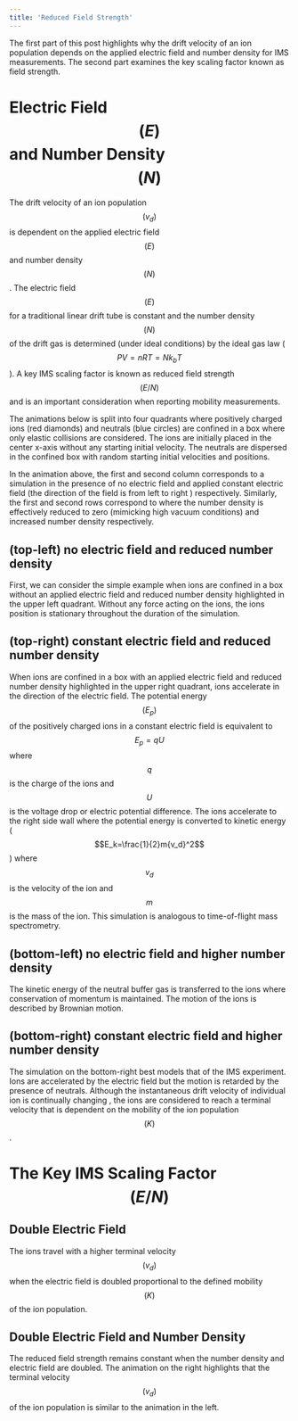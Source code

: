 ```yaml
---
title: 'Reduced Field Strength'
---
```


The first part of this post highlights why the drift velocity of an ion
population depends on the applied electric field and number density for
IMS measurements. The second part examines the key scaling factor known
as field strength.

Electric Field $$(E)$$ and Number Density $$(N)$$
=============================================

The drift velocity of an ion population $$(v_d)$$ is dependent on the
applied electric field $$(E)$$ and number density $$(N)$$. The electric
field $$(E)$$ for a traditional linear drift tube is constant and the
number density $$(N)$$ of the drift gas is determined (under ideal
conditions) by the ideal gas law ($$PV=nRT=Nk_bT$$). A key IMS scaling
factor is known as reduced field strength $$(E/N)$$ and is an important
consideration when reporting mobility measurements.

The animations below is split into four quadrants where positively
charged ions (red diamonds) and neutrals (blue circles) are confined in
a box where only elastic collisions are considered. The ions are
initially placed in the center x-axis without any starting initial
velocity. The neutrals are dispersed in the confined box with random
starting initial velocities and positions.

In the animation above, the first and second column corresponds to a
simulation in the presence of no electric field and applied constant
electric field (the direction of the field is from left to right )
respectively. Similarly, the first and second rows correspond to where
the number density is effectively reduced to zero (mimicking high vacuum
conditions) and increased number density respectively.

(top-left) no electric field and reduced number density
-------------------------------------------------------

First, we can consider the simple example when ions are confined in a
box without an applied electric field and reduced number density
highlighted in the upper left quadrant. Without any force acting on the
ions, the ions position is stationary throughout the duration of the
simulation.

(top-right) constant electric field and reduced number density
--------------------------------------------------------------

When ions are confined in a box with an applied electric field and
reduced number density highlighted in the upper right quadrant, ions
accelerate in the direction of the electric field. The potential energy
$$(E_{p})$$ of the positively charged ions in a constant electric field is
equivalent to $$E_{p}=qU$$ where $$q$$ is the charge of the ions and $$U$$ is
the voltage drop or electric potential difference. The ions accelerate
to the right side wall where the potential energy is converted to
kinetic energy ($$E_k=\frac{1}{2}m{v_d}^2$$) where $$v_d$$ is the velocity
of the ion and $$m$$ is the mass of the ion. This simulation is analogous
to time-of-flight mass spectrometry.

(bottom-left) no electric field and higher number density
---------------------------------------------------------

The kinetic energy of the neutral buffer gas is transferred to the ions
where conservation of momentum is maintained. The motion of the ions is
described by Brownian motion.

(bottom-right) constant electric field and higher number density
----------------------------------------------------------------

The simulation on the bottom-right best models that of the IMS
experiment. Ions are accelerated by the electric field but the motion is
retarded by the presence of neutrals. Although the instantaneous drift
velocity of individual ion is continually changing , the ions are
considered to reach a terminal velocity that is dependent on the
mobility of the ion population $$(K)$$.

The Key IMS Scaling Factor $$(E/N)$$
==================================

Double Electric Field
---------------------

The ions travel with a higher terminal velocity $$(v_d)$$ when the
electric field is doubled proportional to the defined mobility $$(K)$$ of
the ion population.

Double Electric Field and Number Density
----------------------------------------

The reduced field strength remains constant when the number density and
electric field are doubled. The animation on the right highlights that
the terminal velocity $$(v_d)$$ of the ion population is similar to the
animation in the left.
